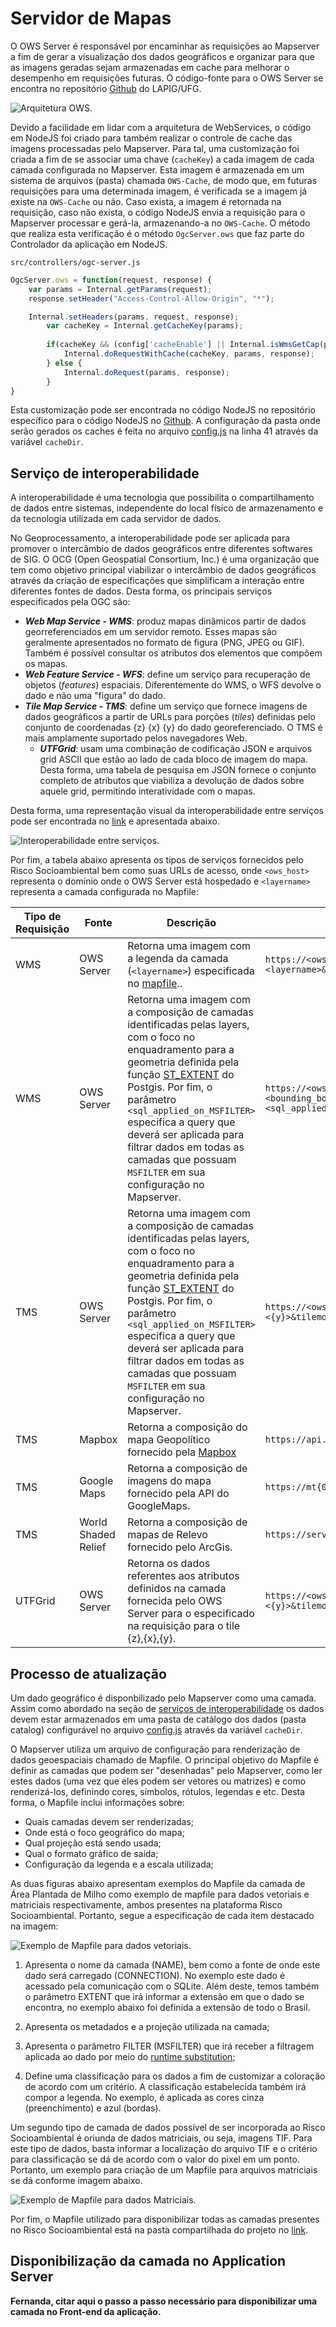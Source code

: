 # Servidor de Mapas
O OWS Server é responsável por encaminhar as requisições ao Mapserver a fim de gerar a visualização dos dados geográficos e organizar para que as imagens geradas sejam armazenadas em cache para melhorar o desempenho em requisições futuras. O código-fonte para o OWS Server se encontra no repositório [Github](https://github.com/lapig-ufg/lapig-maps) do LAPIG/UFG.

![Arquitetura OWS.](imgs/02/ows-schema.png)

Devido a facilidade em lidar com a arquitetura de WebServices, o código em NodeJS foi criado para também realizar o controle de cache das imagens processadas pelo Mapserver. Para tal, uma customização foi criada a fim de se associar uma chave (`cacheKey`) a cada imagem de cada camada configurada no Mapserver. Esta imagem é armazenada em um sistema de arquivos (pasta) chamada `OWS-Cache`, de modo que, em futuras requisições para uma determinada imagem, é verificada se a imagem já existe na `OWS-Cache` ou não. Caso exista, a imagem é retornada na requisição, caso não exista, o código NodeJS envia a requisição para o Mapserver processar e gerá-la, armazenando-a no `OWS-Cache`. O método que realiza esta verificação é o método `OgcServer.ows` que faz parte do Controlador da aplicação em NodeJS.

    src/controllers/ogc-server.js
``` js
OgcServer.ows = function(request, response) {
	var params = Internal.getParams(request);
	response.setHeader("Access-Control-Allow-Origin", "*");

    Internal.setHeaders(params, request, response);
		var cacheKey = Internal.getCacheKey(params);
		
		if(cacheKey && (config['cacheEnable'] || Internal.isWmsGetCap(params)) ) {
			Internal.doRequestWithCache(cacheKey, params, response);
		} else {
			Internal.doRequest(params, response);
		}
}
```
Esta customização pode ser encontrada no código NodeJS no repositório específico para o código NodeJS no [Github](https://github.com/lapig-ufg/lapig-maps/tree/master/src/ows). A configuração da pasta onde serão gerados os caches é feita no arquivo [config.js](https://github.com/lapig-ufg/lapig-maps/blob/master/src/ows/config.js) na linha 41 através da variável `cacheDir`.


## Serviço de interoperabilidade 
A interoperabilidade é uma tecnologia que possibilita o compartilhamento de dados entre sistemas, independente do local físico de armazenamento e da tecnologia utilizada em cada servidor de dados.

No Geoprocessamento, a interoperabilidade pode ser aplicada para promover o intercâmbio de dados geográficos entre diferentes softwares de SIG.
O OCG (Open Geospatial Consortium, Inc.) é uma organização que tem como objetivo principal viabilizar o intercâmbio de dados geográficos através da criação de especificações que simplificam a interação entre diferentes fontes de dados. Desta forma, os principais serviços especificados pela OGC são:

+ _**Web Map Service - WMS**_: produz mapas dinâmicos partir de dados georreferenciados em um servidor remoto. Esses mapas são geralmente apresentados no formato de figura (PNG, JPEG ou GIF). Também é possível consultar os atributos dos elementos que compõem os mapas. 
+ _**Web Feature Service - WFS**_: define um serviço para recuperação de objetos (*features*) espaciais. Diferentemente do WMS, o WFS devolve o dado e não uma "figura" do dado. 
+ _**Tile Map Service - TMS**_: define um serviço que fornece imagens de dados geográficos a partir de URLs para porções (*tiles*) definidas pelo conjunto de coordenadas {z} {x} {y} do dado georeferenciado. O TMS é mais amplamente suportado pelos navegadores Web. 
    - _**UTFGrid**_: usam uma combinação de codificação JSON e arquivos grid ASCII que estão ao lado de cada bloco de imagem do mapa. Desta forma, uma tabela de pesquisa em JSON fornece o conjunto completo de atributos que viabiliza a devolução de dados sobre aquele grid, permitindo interatividade com o mapas.

Desta forma, uma representação visual da interoperabilidade entre serviços pode ser encontrada no [link](http://wiki.dpi.inpe.br/lib/exe/fetch.php?media=cap349_2009:interoperabilidade_2010.pdf) e apresentada abaixo.

![Interoperabilidade entre serviços.](imgs/02/interoperabilidade.png)

Por fim, a tabela abaixo apresenta os tipos de serviços fornecidos pelo Risco Socioambiental bem como suas URLs de acesso, onde `<ows_host>` representa o domínio onde o OWS Server está hospedado e `<layername>` representa a camada configurada no Mapfile:

| Tipo de Requisição | Fonte               | Descrição                                                                                                                                                                                                                                                                                                                                                                                                 | URL                                                                                                                                                                                                                                                       |
| ------------------ | ------------------- | --------------------------------------------------------------------------------------------------------------------------------------------------------------------------------------------------------------------------------------------------------------------------------------------------------------------------------------------------------------------------------------------------------- | --------------------------------------------------------------------------------------------------------------------------------------------------------------------------------------------------------------------------------------------------------- |
| WMS                | OWS Server          | Retorna uma imagem com a legenda da camada (`<layername>`) especificada no [mapfile](https://drive.google.com/file/d/1gO9dMdxy15wIK5gIIdlkBKlgy-D7JNHH/view)..                                                                                                                                                                                                                                               | `https://<ows_host>/ows?TRANSPARENT=TRUE&VERSION=1.1.1&SERVICE=WMS&REQUEST=GetLegendGraphic&layer=<layername>&format=image/png`                                                                                                                           |
| WMS                | OWS Server          | Retorna uma imagem com a composição de camadas identificadas pelas layers, com o foco no enquadramento para a geometria definida pela função [ST_EXTENT](https://postgis.net/docs/ST_Extent.html) do Postgis. Por fim, o parâmetro `<sql_applied_on_MSFILTER>` especifica a query que deverá ser aplicada para filtrar dados em todas as camadas que possuam `MSFILTER` em sua configuração no Mapserver. | `https://<ows_host>/ows?SERVICE=WMS&REQUEST=GetMap&VERSION=1.1.1&layers=<layername1>,<layername2>, ... &bbox=<bounding_box>&TRANSPARENT=TRUE&srs=EPSG:4674&width=768&height=768&format=image/png&styles=&ENHANCE=TRUE&MSFILTER=<sql_applied_on_MSFILTER>` |
| TMS                | OWS Server          | Retorna uma imagem com a composição de camadas identificadas pelas layers, com o foco no enquadramento para a geometria definida pela função [ST_EXTENT](https://postgis.net/docs/ST_Extent.html) do Postgis. Por fim, o parâmetro `<sql_applied_on_MSFILTER>` especifica a query que deverá ser aplicada para filtrar dados em todas as camadas que possuam `MSFILTER` em sua configuração no Mapserver. | `https://<ows_host>/ows?layers=<layername>&MSFILTER=<sql_applied_on_MSFILTER>&mode=tile&tile=<{z}>+<{x}>+<{y}>&tilemode=gmap&map.imagetype=png`                                                                                                           |
| TMS                | Mapbox              | Retorna a composição do mapa Geopolítico fornecido pela [Mapbox](https://www.mapbox.com/)                                                                                                                                                                                                                                                                                                                 | `https://api.tiles.mapbox.com/v4/mapbox.light/<{z}>/<{x}>/<{y}>.png?access_token=<chave_de_acesso>.`                                                                                                                                                      |
| TMS                | Google Maps         | Retorna a composição de imagens do mapa fornecido pela API do GoogleMaps.                                                                                                                                                                                                                                                                                                                                 | `https://mt{0-3}.google.com/vt/lyrs=m&x=<{x}>&y=<{y}>&z=<{z}>`                                                                                                                                                                                            |
| TMS                | World Shaded Relief | Retorna a composição de mapas de Relevo fornecido pelo ArcGis.                                                                                                                                                                                                                                                                                                                                            | `https://server.arcgisonline.com/ArcGIS/rest/services/World_Shaded_Relief/MapServer/tile/<{z}>/<{y}>/<{x}>`                                                                                                                                               |
| UTFGrid            | OWS Server          | Retorna os dados referentes aos atributos definidos na camada fornecida pelo OWS Server para o <layername> especificado na requisição para o tile {z},{x},{y}.                                                                                                                                                                                                                                            | `https://<ows_host>/ows?layers=<layername>&MSFILTER=<sql_applied_on_MSFILTER>&mode=tile&tile=<{z}>+<{x}>+<{y}>&tilemode=gmap&map.imagetype=utfgrid`                                                                                                       |

## Processo de atualização

Um dado geográfico é disponbilizado pelo Mapserver como uma camada. Assim como abordado na seção de [serviços de interoperabilidade](/02-arq_servidor_de_mapas/#servico-de-interoperabilidade) os dados devem estar armazenados em uma pasta de catálogo dos dados (pasta catalog) configurável no arquivo [config.js](https://github.com/lapig-ufg/lapig-maps/blob/master/src/ows/config.js) através da variável `cacheDir`.

O Mapserver utiliza um arquivo de configuração para renderização de dados geoespaciais chamado de Mapfile. O principal objetivo do Mapfile é definir as camadas que podem ser "desenhadas" pelo Mapserver, como ler estes dados (uma vez que eles podem ser vetores ou matrizes) e como renderizá-los, definindo cores, símbolos, rótulos, legendas e etc. Desta forma, o Mapfile inclui informações sobre:

+ Quais camadas devem ser renderizadas;
+ Onde está o foco geográfico do mapa;
+ Qual projeção está sendo usada;
+ Qual o formato gráfico de saída;
+ Configuração da legenda e a escala utilizada;

As duas figuras abaixo apresentam exemplos do Mapfile da camada de Área Plantada de Milho como exemplo de mapfile para dados vetoriais e matriciais respectivamente, ambos presentes na plataforma Risco Socioambiental. Portanto, segue a especificação de cada item destacado na imagem:

![Exemplo de Mapfile para dados vetoriais.](imgs/02/mapfile-risco.png)

1. Apresenta o nome da camada (NAME), bem como a fonte de onde este dado será carregado (CONNECTION). No exemplo este dado é acessado pela comunicação com o SQLite. Além deste, temos também o parâmetro EXTENT que irá informar a extensão em que o dado se encontra, no exemplo abaixo foi definida a extensão de todo o Brasil.

2. Apresenta os metadados e a projeção utilizada na camada;

3. Apresenta o parâmetro FILTER (MSFILTER) que irá receber a filtragem aplicada ao dado por meio do [runtime substitution](https://mapserver.gis.umn.edu/pl/cgi/runsub.html);

4. Define uma classificação para os dados a fim de customizar a coloração de acordo com um critério. A classificação estabelecida também irá compor a legenda. No exemplo, é aplicada as cores cinza (preenchimento) e azul (bordas).

Um segundo tipo de camada de dados possível de ser incorporada ao Risco Socioambiental é oriunda de dados matriciais, ou seja, imagens TIF. Para este tipo de dados, basta informar a localização do arquivo TIF e o critério para classificação se dá de acordo com o valor do pixel em um ponto. Portanto, um exemplo para criação de um Mapfile para arquivos matriciais se dá conforme imagem abaixo.

![Exemplo de Mapfile para dados Matriciais.](imgs/02/mapfile2.png)

Por fim, o Mapfile utilizado para disponibilizar todas as camadas presentes no Risco Socioambiental está na pasta compartilhada do projeto no [link](https://drive.google.com/file/d/1TRhTEYBi7zw6iSmEi6tWkL9tb4ABJQEr/view?usp=sharing).

## Disponibilização da camada no Application Server

**Fernanda, citar aqui o passo a passo necessário para disponibilizar uma camada no Front-end da aplicação.**

<!-- Após a criação da camada no OWS Server, para que esta camada seja apresentada na interface Web do Cerrado DPAT é necessária a sua inserção no *Application Server*. A fim de facilitar a disponibilização de diversas camadas, foi criada uma estrutura nomeada de `descriptor` que descreve as principais configurações de uma camada a ser apresentada no Cerrado DPAT, tais como: filtros de dados, tipos diferentes de camadas e outros. A estrutura completa do **descriptor** encontra-se no repositório do projeto no Github, especificamente no arquivo [map.js](https://github.com/lapig-ufg/d-pat/blob/master/src/server/controllers/map.js).

Segue abaixo as configurações das camadas apresentadas acima dentro da estrutura do descriptor. Primeiramente, iremos disponibilizar a camada `bi_ce_prodes_desmatamento_100_fip` que representa um dado vetorial no qual é possível aplicar diversos filtros. A variável `languageJson` representa o acesso ao arquivo .json responsável pela internacionalização da aplicação, ou seja, apresenta textos em diferentes idiomas de acordo com o valor recebido como parâmetro `language`.  


``` js
Controller.descriptor = function (request, response) {

    var language = request.param('lang')

    var result = {
      regionFilterDefault: "",
      type: languageJson["descriptor"]["type_of_information_label"][language],
      groups: [{
        id: "desmatamento",
        label: languageJson["descriptor"]["desmatamento"]["label"][language],
        group_expanded: true,
        layers: [{
		  id: "desmatamento_prodes",
          label: languageJson["descriptor"]["desmatamento"]["layers"]["desmatamento_prodes"]["label"][language],
          visible: true,
          selectedType: "bi_ce_prodes_desmatamento_100_fip",
          metadata: languageJson["descriptor"]["desmatamento"]["layers"]["desmatamento_prodes"]['metadata'],
          types: [
            {
              value: "bi_ce_prodes_desmatamento_100_fip",
              Viewvalue: languageJson["descriptor"]["desmatamento"]["layers"]["desmatamento_prodes"]["types"]["bi_ce_prodes_desmatamento_100_fip"]["view_value"][language],
              opacity: 1,
              order: 1,
              download: ['csv', 'shp'],
              regionFilter: true,
              timeLabel: languageJson["descriptor"]["desmatamento"]["layers"]["desmatamento_prodes"]["types"]["bi_ce_prodes_desmatamento_100_fip"]["timelabel"][language],
              timeSelected: "year=2019",
              timeHandler: "msfilter",
              times: [{
                value: "year=2002",
                Viewvalue: "2000/2002",
                year: 2002
              },
              {
                value: "year=2004",
                Viewvalue: "2002/2004",
                year: 2004
              },
              {
                value: "year=2006",
                Viewvalue: "2004/2006",
                year: 2006
              },
              {
                value: "year=2008",
                Viewvalue: "2006/2008",
                year: 2008
              },
              {
                value: "year=2010",
                Viewvalue: "2008/2010",
                year: 2010
              },
              {
                value: "year=2012",
                Viewvalue: "2010/2012",
                year: 2012
              },
              {
                value: "year=2013",
                Viewvalue: "2012/2013",
                year: 2013
              },
              {
                value: "year=2014",
                Viewvalue: "2013/2014",
                year: 2014
              },
              {
                value: "year=2015",
                Viewvalue: "2014/2015",
                year: 2015
              },
              {
                value: "year=2016",
                Viewvalue: "2015/2016",
                year: 2016
              },
              {
                value: "year=2017",
                Viewvalue: "2016/2017",
                year: 2017
              },
              {
                value: "year=2018",
                Viewvalue: "2017/2018",
                year: 2018
              },
              {
                value: "year=2019",
                Viewvalue: "2018/2019",
                year: 2019
			  }
			}]
       },
       {
          id: "susceptibilidade",
          label: languageJson["descriptor"]["desmatamento"]["layers"]["susceptibilidade"]["label"][language],
          visible: false,
          selectedType: "bi_ce_susceptibilidade_desmatamento_menores_100_na_lapig",
          metadata: languageJson["descriptor"]["desmatamento"]["layers"]["susceptibilidade"]['metadata'],
          types: [{
            value: "bi_ce_susceptibilidade_desmatamento_menores_100_na_lapig",
            Viewvalue: languageJson["descriptor"]["desmatamento"]["layers"]["susceptibilidade"]["types"]["bi_ce_susceptibilidade_desmatamento_menores_100_na_lapig"]["view_value"][language],
            order: 5,
            download: ['tif'],
            opacity: 1
          },
          {
            value: "bi_ce_susceptibilidade_desmatamento_maiores_100_na_lapig",
            Viewvalue: languageJson["descriptor"]["desmatamento"]["layers"]["susceptibilidade"]["types"]["bi_ce_susceptibilidade_desmatamento_maiores_100_na_lapig"]["view_value"][language],
            order: 5,
            download: ['tif'],
            opacity: 1
          }
          ]
        }
			}]
   		}]
	};

    response.send(result);
    response.end();
};
```

Os diversos parâmetros setados na variável `result` são interpretados pela aplicação Front-end em Angular, de modo a criar a interface apresentada na imagem abaixo. Dentre estes parâmetros, destaca-se o `layers` que irão indicar quais camadas estarão no card **Desmatamento PRODES-Cerrado**. No exemplo acima, está selecionada a camada `bi_ce_prodes_desmatamento_100_fip` através da variável *selectedType*, e logo abaixo apresenta-se o vetor `types` que apresenta os tipos de camadas PRODES-Cerrado estão disponíveis. Por fim, destaca-se o vetor do parâmetro `times`, que apresenta diversos filtros que podem ser aplicados em um tipo de layer específico. No exemplo acima, ele é utilizado para filtrar os polígonos por ano, aplicando a query apresentada em `value` (de cada filtro) como parâmetro **MSFILTER** na camada descrita no Mapserver.

![Exemplo descriptor para PRODES-Cerrado.](imgs/02/telaCamada.png)

Por fim, o segundo exemplo apresenta a disponibilização da camada `bi_ce_susceptibilidade_desmatamento_menores_100_na_lapig` criada acima a partir de uma imagem Raster no formato TIF. O grande diferencial desta é a impossibilidade de aplicar quaisquer filtro na imagem por se tratar de um dado matricial estático, logo o parâmetro `times` não é utilizado. Portanto, de acordo com a imagem abaixo, que apresenta a estrutura criada no Front-end para esta representação no *descriptor*.

![Exemplo descriptor para PRODES-Cerrado.](imgs/02/telaCamadas2.png) -->
